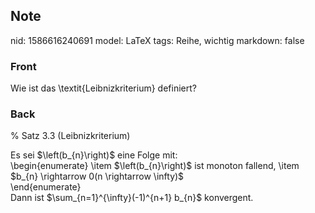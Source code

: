 ## Note
nid: 1586616240691
model: LaTeX
tags: Reihe, wichtig
markdown: false

### Front
Wie ist das \textit{Leibnizkriterium} definiert?

### Back
% Satz 3.3 (Leibnizkriterium)<div>
</div><div>Es sei $\left(b_{n}\right)$ eine Folge mit:</div><div>\begin{enumerate}
\item $\left(b_{n}\right)$ ist monoton fallend,
\item $b_{n} \rightarrow 0(n \rightarrow \infty)$
</div><div>\end{enumerate}</div><div>
</div><div>Dann ist $\sum_{n=1}^{\infty}(-1)^{n+1} b_{n}$ konvergent.
</div>
